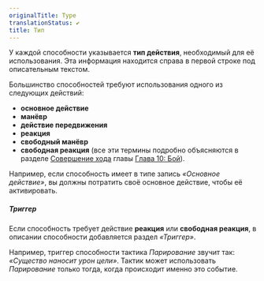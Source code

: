 ```yaml
---
originalTitle: Type
translationStatus: ✔️
title: Тип
---
```


У каждой способности указывается **тип действия**, необходимый для её использования. Эта информация находится справа в первой строке под описательным текстом.

Большинство способностей требуют использования одного из следующих действий: 
- **основное действие**
- **манёвр**
- **действие передвижения**
- **реакция**
- **свободный манёвр**
- **свободная реакция** 
(все эти термины подробно объясняются в разделе [Совершение хода](#page-281-5) главы [Глава 10: Бой](#page-288-0)).

Например, если способность имеет в типе запись _«Основное действие»_, вы должны потратить своё основное действие, чтобы её активировать.

##### Триггер

Если способность требует действие **реакция** или **свободная реакция**, в описании способности добавляется раздел _«Триггер»_.

Например, триггер способности тактика _Парирование_ звучит так: _«Существо наносит урон цели»_. Тактик может использовать _Парирование_ только тогда, когда происходит именно это событие.